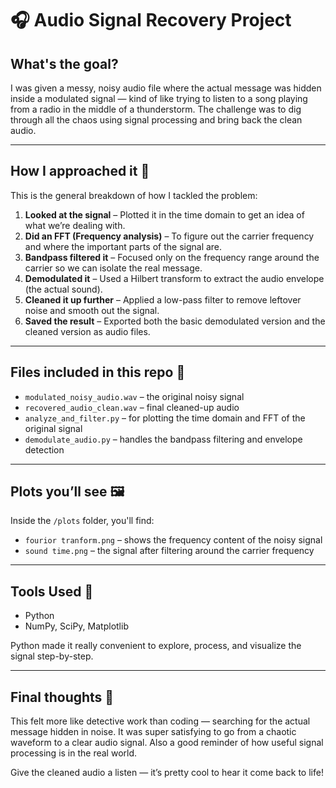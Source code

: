 # 🎧 Audio Signal Recovery Project

## What's the goal?

I was given a messy, noisy audio file where the actual message was hidden inside a modulated signal — kind of like trying to listen to a song playing from a radio in the middle of a thunderstorm. The challenge was to dig through all the chaos using signal processing and bring back the clean audio.

---

## How I approached it 🚀

This is the general breakdown of how I tackled the problem:

1. **Looked at the signal** – Plotted it in the time domain to get an idea of what we’re dealing with.
2. **Did an FFT (Frequency analysis)** – To figure out the carrier frequency and where the important parts of the signal are.
3. **Bandpass filtered it** – Focused only on the frequency range around the carrier so we can isolate the real message.
4. **Demodulated it** – Used a Hilbert transform to extract the audio envelope (the actual sound).
5. **Cleaned it up further** – Applied a low-pass filter to remove leftover noise and smooth out the signal.
6. **Saved the result** – Exported both the basic demodulated version and the cleaned version as audio files.

---

## Files included in this repo 📁

- `modulated_noisy_audio.wav` – the original noisy signal
- `recovered_audio_clean.wav` – final cleaned-up audio
- `analyze_and_filter.py` – for plotting the time domain and FFT of the original signal
- `demodulate_audio.py` – handles the bandpass filtering and envelope detection
  

---

## Plots you’ll see 🖼️

Inside the `/plots` folder, you'll find:
- `fourior tranform.png` – shows the frequency content of the noisy signal
- `sound time.png` – the signal after filtering around the carrier frequency


---

## Tools Used 🧰

- Python
- NumPy, SciPy, Matplotlib

Python made it really convenient to explore, process, and visualize the signal step-by-step.

---

## Final thoughts 💭

This felt more like detective work than coding — searching for the actual message hidden in noise. It was super satisfying to go from a chaotic waveform to a clear audio signal. Also a good reminder of how useful signal processing is in the real world.

Give the cleaned audio a listen — it’s pretty cool to hear it come back to life!
